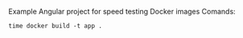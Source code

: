 Example Angular project for speed testing Docker images
Comands:

```
time docker build -t app .
```
